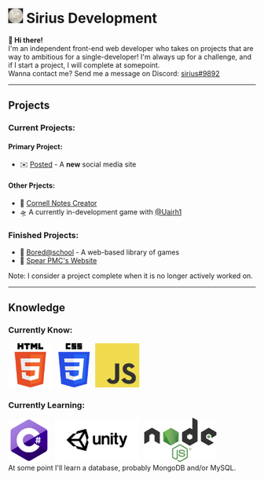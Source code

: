# <img src="img/logo.jpg" height="30"> Sirius Development

**👋 Hi there!**<br>
I'm an independent front-end web developer who takes on projects that are way to ambitious for a single-developer!
I'm always up for a challenge, and if I start a project, I will complete at somepoint.
<br>
Wanna contact me? Send me a message on Discord: <ins>sirius#9892</ins>
<hr>

## Projects

### Current Projects:<br>
#### Primary Project:<br>
- ✉️ [Posted](https://posted.netlify.app/) - A **new** social media site<br>
#### Other Prjects:<br>
- 📝 [Cornell Notes Creator](https://github.com/Sirius-Development/cornell-notes-creator)<br>
- 🛸 A currently in-development game with [@Uajrh1](https://github.com/Uajrh1)<br>

### Finished Projects:<br>
- 🏫 [Bored@school](https://github.com/Sirius-Development/bored-at-school) - A web-based library of games<br>
- 🔫 [Spear PMC's Website](https://spearpmc.netlify.app)<br>

Note: I consider a project complete when it is no longer actively worked on.

<hr>

## Knowledge

### Currently Know:<br>
<img src="img/HTML_Logo.png" height="90">&nbsp;&nbsp;
<img src="img/CSS_Logo.png" height="90">&nbsp;&nbsp;
<img src="img/JS_Logo.png" height="90">

### Currently Learning:<br>
<img src="img/c-sharp_Logo.png" height="90">&nbsp;&nbsp;
<img src="img/Unity_Logo.png" height="90">&nbsp;&nbsp;
<img src="img/NodeJS_Logo.png" height="90">&nbsp;&nbsp;<br>
At some point I'll learn a database, probably MongoDB and/or MySQL.
